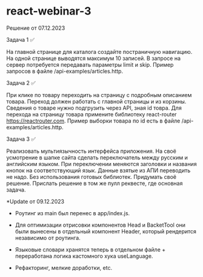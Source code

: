 # react-webinar-3
Решение от 07.12.2023

Задача 1 ✅

  На главной странице для каталога создайте постраничную навигацию.
  На одной странице выводятся максимум 10 записей. В запросе на сервер потребуется передавать параметры limit и skip.
  Пример запросов в файле /api-examples/articles.http.

Задача 2 ✅

  При клике по товару переходить на страницу с подробным описанием товара.
  Переход должен работать с главной страницы и из корзины. Сведения о товаре нужно подгрузить через API, зная id товра.
  Для перехода на страницу товара примените библиотеку react-router https://reactrouter.com.
  Пример выборки товара по id есть в файле /api-examples/articles.http. 

Задача 3 ✅

  Реализовать мультиязычность интерфейса приложения.
  На своё усмотрение в шапке сайта сделать переключатель между русским и английским языком.
  При переключении меняются заголовки и названия кнопок на соответствующий язык.
  Данные взятые из АПИ переводить не надо. Без использования готовых библиотек.
  Придумать своё решение. Прислать решение в том же пулл реквесте, где основная задача.

*Update от 09.12.2023

  - Роутинг из main был перенес в app/index.js.

  - Для оптимизации отрисовки компонентов Head и BacketTool они были вынесены в отдельный компонент Header, который рендерится независимо от роутинга.

  - Языковые словари хранятся теперь в отдельном файле + переработана логика кастомного хука useLanguage.

  - Рефакторинг, мелкие доработки, etc.